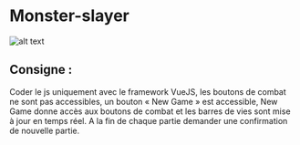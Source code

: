 # Monster-slayer

![alt text](https://i.pinimg.com/originals/f5/e5/d9/f5e5d98cb48bc51dcd99714df18148eb.png)

## Consigne :

Coder le js uniquement avec le framework VueJS, les boutons de combat ne sont pas accessibles, un bouton « New Game » est accessible, New Game donne accès aux boutons de combat et les barres de vies sont mise à jour en temps réel. A la fin de chaque partie demander une confirmation de nouvelle partie.